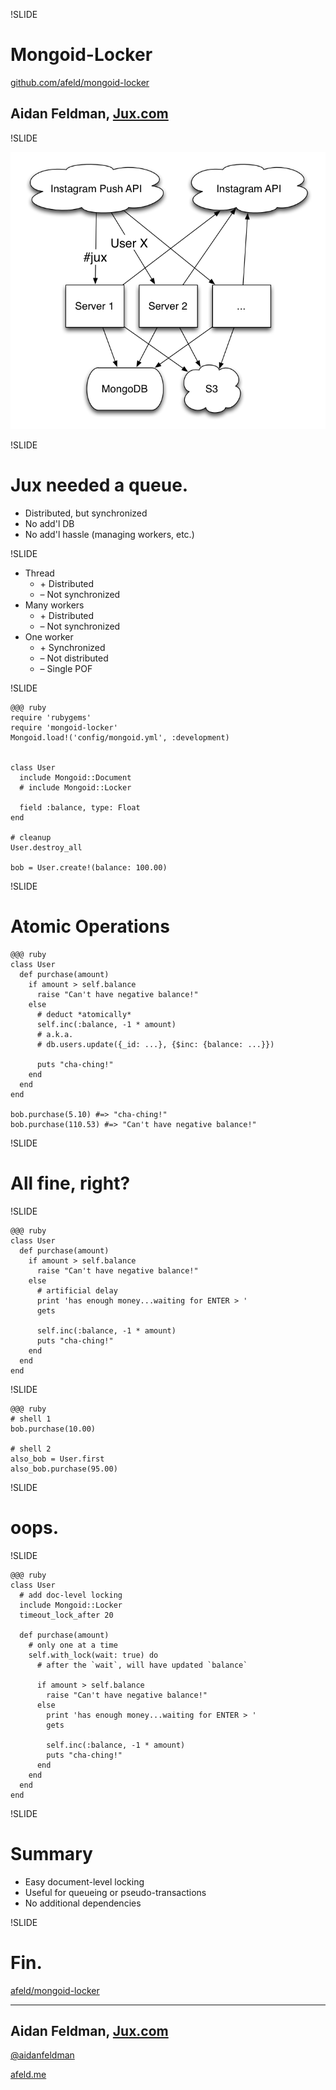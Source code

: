 !SLIDE

# Mongoid-Locker

[github.com/afeld/mongoid-locker](https://github.com/afeld/mongoid-locker)

## Aidan Feldman, [Jux.com](https://jux.com)

!SLIDE

![Instagram diagram](instagram.png)

!SLIDE

# Jux needed a queue.

* Distributed, but synchronized
* No add'l DB
* No add'l hassle (managing workers, etc.)

!SLIDE

* Thread
  - \+ Distributed
  - – Not synchronized
* Many workers
  - \+ Distributed
  - – Not synchronized
* One worker
  - \+ Synchronized
  - – Not distributed
  - – Single POF

!SLIDE

    @@@ ruby
    require 'rubygems'
    require 'mongoid-locker'
    Mongoid.load!('config/mongoid.yml', :development)


    class User
      include Mongoid::Document
      # include Mongoid::Locker

      field :balance, type: Float
    end

    # cleanup
    User.destroy_all

    bob = User.create!(balance: 100.00)

!SLIDE

# Atomic Operations

    @@@ ruby
    class User
      def purchase(amount)
        if amount > self.balance
          raise "Can't have negative balance!" 
        else
          # deduct *atomically*
          self.inc(:balance, -1 * amount)
          # a.k.a.
          # db.users.update({_id: ...}, {$inc: {balance: ...}})

          puts "cha-ching!"
        end
      end
    end

    bob.purchase(5.10) #=> "cha-ching!"
    bob.purchase(110.53) #=> "Can't have negative balance!"

!SLIDE

# All fine, right?

!SLIDE

    @@@ ruby
    class User
      def purchase(amount)
        if amount > self.balance
          raise "Can't have negative balance!" 
        else
          # artificial delay
          print 'has enough money...waiting for ENTER > '
          gets

          self.inc(:balance, -1 * amount)
          puts "cha-ching!"
        end
      end
    end

!SLIDE

    @@@ ruby
    # shell 1
    bob.purchase(10.00)

    # shell 2
    also_bob = User.first
    also_bob.purchase(95.00)

!SLIDE

# oops.

!SLIDE

    @@@ ruby
    class User
      # add doc-level locking
      include Mongoid::Locker
      timeout_lock_after 20

      def purchase(amount)
        # only one at a time
        self.with_lock(wait: true) do
          # after the `wait`, will have updated `balance`

          if amount > self.balance
            raise "Can't have negative balance!" 
          else
            print 'has enough money...waiting for ENTER > '
            gets

            self.inc(:balance, -1 * amount)
            puts "cha-ching!"
          end
        end
      end
    end

!SLIDE

# Summary

* Easy document-level locking
* Useful for queueing or pseudo-transactions
* No additional dependencies

!SLIDE

# Fin.

[afeld/mongoid-locker](https://github.com/afeld/mongoid-locker)

----------------

## Aidan Feldman, [Jux.com](https://jux.com)

[@aidanfeldman](https://twitter.com/aidanfeldman)

[afeld.me](http://afeld.me)
